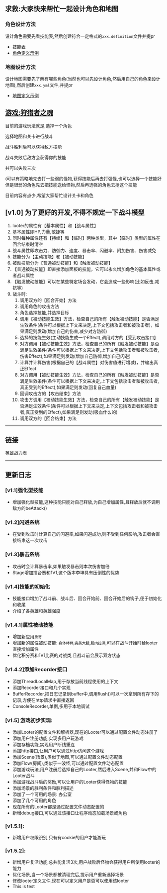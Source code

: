 ## 求救:大家快来帮忙一起设计角色和地图
### 角色设计方法
设计角色需要先看技能表,然后创建符合一定格式的`xxx.definition`文件并提pr
- [技能表](src/main/java/com/nikfce/action/skill/README.MD)
- [角色定义示例](src/main/resources/looter/looter.definition)

### 地图设计方法
设计地图需要先了解有哪些角色(当然也可以先设计角色,然后用自己的角色来设计地图),然后创建`xxx.yml`文件,并提pr
- [地图定义示例](src/main/resources/scene/sample.yml)

## [游戏:狩猎者之魂](http://nikfce.com:8101/?_blank)
目前的游戏玩法就是,选择一个角色

选择地图和关卡进行战斗

战斗胜利后可以获得敌方技能

战斗失败后敌方会获得你的技能

共可以失败三次

(可以有策略地先去打一些弱的怪物,获得技能后再去打强怪,也可以选择一个技能好但是很弱的角色先去把技能送给怪物,然后再选强的角色去抢这个技能

目前内容有点少,希望大家帮忙设计关卡和角色

## [v1.0] 为了更好的开发,不得不规定一下战斗模型
1. looter的属性有【基本属性】和【战斗属性】
2. 基本属性即HP,力量,敏捷等
3. 同时每种属性还有【持续】和【临时】两种类型，其中【临时】类型的属性在回合结束时清空
4. 战斗属性即攻击力、防御力、速度、暴击率、闪避率、附加伤害、伤害减免
5. 技能分为【主动技能】和【被动技能】
6. 被动技能分为【普通被动技能】和【触发被动技能】
7. 【普通被动技能】即直接添加面板的技能，它可以永久增加角色的基本属性或者战斗属性
8. 【触发被动技能】可以在某些特定场合发动，它会造成一些影响(比如反击,减抗等)
9. 战斗时:
   1. 调用双方的【回合开始】方法
   2. 调用角色的攻击方法
   3. 角色选择技能,并选择目标
   4. 调用【被动技能生效】方法，检查自己的所有【触发被动技能】是否满足生效条件(条件可以根据上下文来决定,上下文包括攻击者和被攻击者)，如果满足则发动(增加自己的伤害,减少对方防御)
   5. 选择的技能生效(主动技能生成一个Effect),调用对方的【受到攻击接口】
   6. 对方调用【被动技能生效】方法，检查自己的所有【触发被动技能】是否满足生效条件(条件可以根据上下文来决定,上下文包括攻击者和被攻击者,伤害Effect),如果满足则发动(增加自己防御,增加自己闪避)
   7. 计算并计算伤害(根据自己的【战斗属性】对伤害值进行增减)，并输出真正Effect
   8. 对方调用【被动技能生效】方法，检查自己的所有【触发被动技能】是否满足生效条件(条件可以根据上下文来决定,上下文包括攻击者和被攻击者,真正受到的Effect),如果满足则发动(回复自己血量)
   9. 回调攻击方的【攻击结束】方法
   10. 攻击方调用【被动技能生效】方法，检查自己的所有【触发被动技能】是否满足生效条件(条件可以根据上下文来决定,上下文包括攻击者和被攻击者,真正受到的Effect),如果满足则发动(吸血什么的)
   11. 调用双方的【回合结束】方法

---

## 链接

[英雄战力表](src/main/java/com/nikfce/role/hero/README.MD)


---
## 更新日志

### [v1.1]强化型技能

- 增加强化型技能,这种技能只能对自己释放,为自己增加属性,且释放后就不调用敌方的beAttack()


### [v1.2]闪避系统

- 在受到攻击时计算自己的闪避率,如果闪避成功,则不受到任何影响,攻击者会直接结束这一次攻击


### [v1.3]暴击系统

- 攻击时会计算暴击率,如果触发暴击则本次伤害加倍
- Stage增加擂台赛和1V1,这个版本李坤具有压倒性的优势


### [v1.4]技能的初始化

- 技能接口增加了战斗前、战斗后、回合开始前、回合开始后的钩子,便于初始化和收尾
- 介绍了各英雄和英雄强度

### [v1.4.1]属性被动技能

- 增加新应用`勇哥`
- 增加新的属性被动技能: `身体棒棒`,`完美大腿`,`肌肉拉满`,可以在战斗开始时给looter直接增加属性
- 优化积分赛和1V1比赛的对战类,且战斗前会展示双方状态

### [v1.4.2]添加Recorder接口

- 添加ThreadLocalMap,用于存放当前线程使用的上下文
- 添加Recorder接口和几个实现
- BufferRecorder,把日志记录到buffer中,调用flush()可以一次拿到所有存下的记录,方便在http请求中直接返回
- ConsoleRecorder,单例,多用于本地调试

### [v1.5] 游戏初步实现:

- 添加Looter的配置文件和解析器,现在的Looter可以通过配置文件动态注册了
- 添加用户注册功能,实现多用户玩游戏
- 添加存档功能,实现用户断线重连
- 添加http接口,让用户可以通过http访问这个游戏
- 添加Scene(场景),类似于地图,可以通过配置文件动态配置
- 添加Flow(房间),类似于一波怪,可以通过配置文件动态配置
- 添加游戏玩法,用户注册后选择自己的Looter,然后进入Scene,并和Flow中的Looter战斗
- 添加游戏战斗后的奖励,可以让用户的Looter获得怪物的技能
- 添加场景的胜利条件和胜利描述
- 添加了一个可用的场景: 办公室
- 添加了几个可用的角色
- 现在所有的Looter都是通过配置文件动态配置的
- 新增debug接口,可以通过该接口让程序动态加载场景或角色


### [v1.5.1]:

- 新增用户权限识别,只有有cookie的用户才能游玩


### [v1.5.2]:

- 新增用户复活功能,总共能复活3次,用户战败后怪物会获得用户所使用looter的能力
- 优化场景,当一个场景都被清理完后,提示用户重新选择场景
- 修改looter定义文件,现在可以定义用户是否可以使用该looter
- This is test